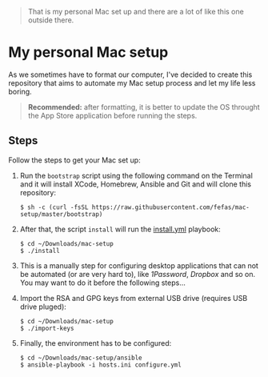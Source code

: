 > That is my personal Mac set up and there are a lot of like this one
> outside there.

# My personal Mac setup

As we sometimes have to format our computer, I've decided to create this
repository that aims to automate my Mac setup process and let my life less
boring.

> **Recommended:** after formatting, it is better to update the OS throught the
> App Store application before running the steps.

## Steps

Follow the steps to get your Mac set up:

1. Run the `bootstrap` script using the following command on the Terminal and it
   will install XCode, Homebrew, Ansible and Git and will clone this repository:

   ```shell
   $ sh -c (curl -fsSL https://raw.githubusercontent.com/fefas/mac-setup/master/bootstrap)
   ```

2. After that, the script `install` will run the
   [install.yml](ansible/install.yml) playbook:

   ```shell
   $ cd ~/Downloads/mac-setup
   $ ./install
   ```

3. This is a manually step for configuring desktop applications that can not be
   automated (or are very hard to), like _1Password_, _Dropbox_ and so on. You
   may want to do it before the following steps...

4. Import the RSA and GPG keys from external USB drive (requires USB drive
   pluged):

   ```shell
   $ cd ~/Downloads/mac-setup
   $ ./import-keys
   ```

5. Finally, the environment has to be configured:

   ```shell
   $ cd ~/Downloads/mac-setup/ansible
   $ ansible-playbook -i hosts.ini configure.yml
   ```
